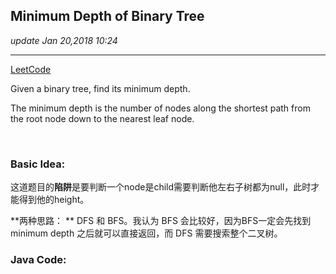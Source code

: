 ## Minimum Depth of Binary Tree
_update Jan 20,2018  10:24_

---
[LeetCode](https://leetcode.com/problems/minimum-depth-of-binary-tree/description/)

Given a binary tree, find its minimum depth.

The minimum depth is the number of nodes along the shortest path from the root node down to the nearest leaf node.

<br>

### Basic Idea:
这道题目的**陷阱**是要判断一个node是child需要判断他左右子树都为null，此时才能得到他的height。

**两种思路： ** DFS 和 BFS。我认为 BFS 会比较好，因为BFS一定会先找到 minimum depth 之后就可以直接返回，而 DFS 需要搜索整个二叉树。

### Java Code:
```java
